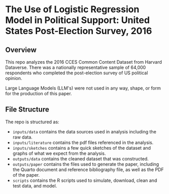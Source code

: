 # The Use of Logistic Regression Model in Political Support: United States Post-Election Survey, 2016

## Overview

This repo analyzes the 2016 CCES Common Content Dataset from Harvard Dataverse. There was a nationally representative sample of 64,000 respondents who completed the post-election survey of US political opinion.

Large Language Models (LLM's) were not used in any way, shape, or form for the production of this paper.

## File Structure

The repo is structured as:

-   `inputs/data` contains the data sources used in analysis including the raw data.
-   `inputs/literature` contains the pdf files referenced in the analysis.
-   `inputs/sketches` contains a few quick sketches of the dataset and graphs of what we expect from the analysis.
-   `outputs/data` contains the cleaned dataset that was constructed.
-   `outputs/paper` contains the files used to generate the paper, including the Quarto document and reference bibliography file, as well as the PDF of the paper. 
-   `scripts` contains the R scripts used to simulate, download, clean and test data, and model.
